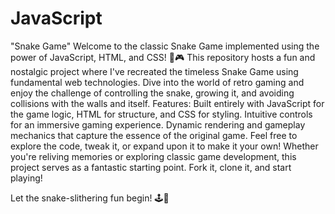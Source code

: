 # JavaScript

"Snake Game"
Welcome to the classic Snake Game implemented using the power of JavaScript, HTML, and CSS! 🐍🎮
This repository hosts a fun and nostalgic project where I've recreated the timeless Snake Game using fundamental web technologies. Dive into the world of retro gaming and enjoy the challenge of controlling the snake, growing it, and avoiding collisions with the walls and itself.
Features:
Built entirely with JavaScript for the game logic, HTML for structure, and CSS for styling.
Intuitive controls for an immersive gaming experience.
Dynamic rendering and gameplay mechanics that capture the essence of the original game.
Feel free to explore the code, tweak it, or expand upon it to make it your own! Whether you're reliving memories or exploring classic game development, this project serves as a fantastic starting point. Fork it, clone it, and start playing!

Let the snake-slithering fun begin! 🕹️🍎
